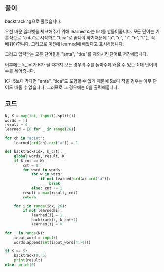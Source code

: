 ## 풀이

backtracking으로 풀었습니다.

우선 배운 알파벳을 체크해주기 위해 learned 라는 list를 만들어줍니다. 모든 단어는 기본적으로 "anta"로 시작하고 "tica"로 끝나야 하기때문에 "a", "c", "i", "n", "t"는 꼭 배워야합니다. 그러므로 이전에 learned에 배웠다고 표시해둡니다.  

그리고 입력받는 모든 단어들을 "anta", "tica"를 제외시킨 단어로 저장해줍니다.

이후에는 k_cnt가 K가 될 때까지 모든 경우의 수를 돌아주며 배울 수 있는 최대 단어의 수를 세어줍니다.  

K가 5보다 작다면 "anta", "tica"도 포함할 수 없기 때문에 5보다 작을 경우는 아무 단어도 배울 수 없습니다. 그러므로 그 경우에는 0을 출력해줍니다.

## 코드

```python
N, K = map(int, input().split())
words = []
result = 0
learned = [0 for _ in range(26)]

for ch in "acint":
    learned[ord(ch)-ord("a")] = 1

def backtrack(idx, k_cnt):
    global words, result, K
    if k_cnt == K:
        cnt = 0
        for word in words:
            for w in word:
                if not learned[ord(w)-ord("a")]:
                    break
            else: cnt += 1
        result = max(result, cnt)
        return

    for i in range(idx, 26):
        if not learned[i]:
            learned[i] = 1
            backtrack(i, k_cnt+1)
            learned[i] = 0

for _ in range(N):
    input_word = input()
    words.append(set(input_word[4:-4]))

if K >= 5:
    backtrack(0, 5)
    print(result)
else: print(0)
```
